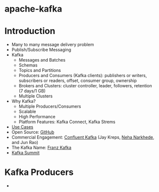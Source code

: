 # apache-kafka

# Introduction

- Many to many message delivery problem
- Publish/Subscribe Messaging
- Kafka
  - Messages and Batches
  - Schemas
  - Topics and Partitions
  - Producers and Consumers (Kafka clients): publishers or writers, subscribers or readers, offset, consumer group, ownership
  - Brokers and Clusters: cluster controller, leader, followers, retention (7 days/1 GB)
  - Multiple Clusters
- Why Kafka?
  - Multiple Producers/Consumers
  - Scalable
  - High Performance
  - Platform Features: Kafka Connect, Kafka Strems
- [Use Cases](https://kafka.apache.org/uses)
- Open Source: [GitHub](https://github.com/apache/kafka)
- Commercial Engagement: [Confluent Kafka](https://confluent.io) (Jay Kreps, [Neha Narkhede](https://www.nehanarkhede.com/), and Jun Rao)
- The Kafka Name: [Franz Kafka](https://en.wikipedia.org/wiki/Franz_Kafka)
- [Kafka Summit](https://www.kafka-summit.org/)

# Kafka Producers

- 
